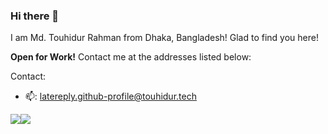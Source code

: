 ### Hi there 👋
I am Md. Touhidur Rahman from Dhaka, Bangladesh! Glad to find you here!

**Open for Work!** Contact me at the addresses listed below:

Contact:
- 📫: latereply.github-profile@touhidur.tech

![](https://komarev.com/ghpvc/?username=touhidurrr&style=flat-square)![](https://hit.yhype.me/github/profile?user_id=46617994)
